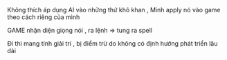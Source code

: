 Không thích áp dụng AI vào những thứ khô khan , Mình apply nó vào game theo cách riêng của mình

GAME nhận diện giọng nói , ra lệnh => tung ra spell

Đi thi mang tính giải trí , bị điểm trừ do không có định hướng phát triển lâu dài